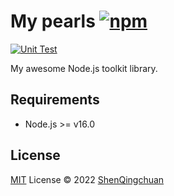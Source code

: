 # My pearls [![npm](https://img.shields.io/npm/v/my-pearls.svg)](https://npmjs.com/package/my-pearls)

[![Unit Test](https://github.com/ShenQingchuan/my-pearls/actions/workflows/unit-test.yml/badge.svg)](https://github.com/ShenQingchuan/my-pearls/actions/workflows/unit-test.yml)

My awesome Node.js toolkit library.

## Requirements

- Node.js >= v16.0

## License

[MIT](./LICENSE) License © 2022 [ShenQingchuan](https://github.com/ShenQingchuan)
